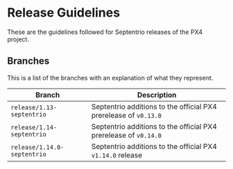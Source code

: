 # Release Guidelines

These are the guidelines followed for Septentrio releases of the PX4 project.

## Branches

This is a list of the branches with an explanation of what they represent.

| Branch                      | Description                                                          |
|-----------------------------|----------------------------------------------------------------------|
| `release/1.13-septentrio`   | Septentrio additions to the official PX4 prerelease of `v0.13.0`     |
| `release/1.14-septentrio`   | Septentrio additions to the official PX4 prerelease of `v0.14.0`     |
| `release/1.14.0-septentrio` | Septentrio additions to the official PX4 `v1.14.0` release           |